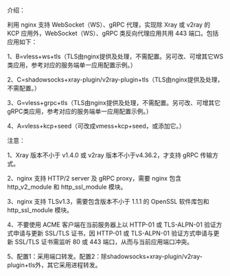 介绍：

利用 nginx 支持 WebSocket（WS）、gRPC 代理，实现除 Xray 或 v2ray 的 KCP 应用外，WebSocket（WS）、gRPC 类反向代理应用共用 443 端口。包括应用如下：

1、B=vless+ws+tls（TLS由nginx提供及处理，不需配置。另可改、可增其它WS类应用，参考对应的服务端单一应用配置示例。）

2、C=shadowsocks+xray-plugin/v2ray-plugin+tls（TLS由nginx提供及处理，不需配置。）

3、G=vless+grpc+tls（TLS由nginx提供及处理，不需配置。另可改、可增其它gRPC类应用，参考对应的服务端单一应用配置示例。）

4、A=vless+kcp+seed（可改成vmess+kcp+seed，或添加它。）

注意：

1、Xray 版本不小于 v1.4.0 或 v2ray 版本不小于v4.36.2，才支持 gRPC 传输方式。

2、nginx 支持 HTTP/2 server 及 gRPC proxy，需要 nginx 包含 http_v2_module 和 http_ssl_module 模块。

3、nginx 支持 TLSv1.3，需要包含版本不小于 1.1.1 的 OpenSSL 软件库包和 http_ssl_module 模块。

4、不要使用 ACME 客户端在当前服务器上以 HTTP-01 或 TLS-ALPN-01 验证方式申请与更新 SSL/TLS 证书，因 HTTP-01 或 TLS-ALPN-01 验证方式申请与更新 SSL/TLS 证书需监听 80 或 443 端口，从而与当前应用端口冲突。

5、配置1：采用端口转发。配置2：除shadowsocks+xray-plugin/v2ray-plugin+tls外，其它采用进程转发。
